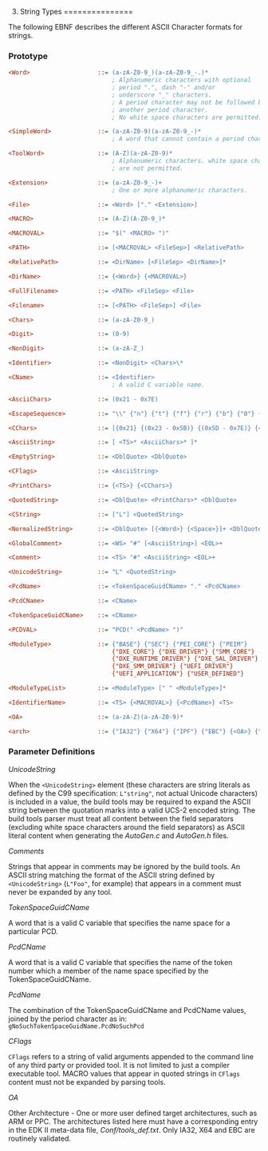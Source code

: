 3. String Types
===============

The following EBNF describes the different ASCII Character formats for
strings.

### Prototype

```ini
<Word>                   ::= (a-zA-Z0-9_)(a-zA-Z0-9_-.)*
                             ; Alphanumeric characters with optional
                             ; period ".", dash "-" and/or
                             ; underscore "_" characters.
                             ; A period character may not be followed by
                             ; another period character.
                             ; No white space characters are permitted.

<SimpleWord>             ::= (a-zA-Z0-9)(a-zA-Z0-9_-)*
                             ; A word that cannot contain a period character.

<ToolWord>               ::= (A-Z)(a-zA-Z0-9)*
                             ; Alphanumeric characters. white space characters
                             ; are not permitted.

<Extension>              ::= (a-zA-Z0-9_-)+
                             ; One or more alphanumeric characters.

<File>                   ::= <Word> ["." <Extension>]

<MACRO>                  ::= (A-Z)(A-Z0-9_)*

<MACROVAL>               ::= "$(" <MACRO> ")"

<PATH>                   ::= [<MACROVAL> <FileSep>] <RelativePath>

<RelativePath>           ::= <DirName> [<FileSep> <DirName>]*

<DirName>                ::= {<Word>} {<MACROVAL>}

<FullFilename>           ::= <PATH> <FileSep> <File>

<Filename>               ::= [<PATH> <FileSep>] <File>

<Chars>                  ::= (a-zA-Z0-9_)

<Digit>                  ::= (0-9)

<NonDigit>               ::= (a-zA-Z_)

<Identifier>             ::= <NonDigit> <Chars>\*

<CName>                  ::= <Identifier>
                             ; A valid C variable name.

<AsciiChars>             ::= (0x21 - 0x7E)

<EscapeSequence>         ::= "\\" {"n"} {"t"} {"f"} {"r"} {"b"} {"0"} {"\\"} {<DblQuote>}

<CChars>                 ::= [{0x21} {(0x23 - 0x5B)} {(0x5D - 0x7E)} {<EscapeSequence>}]*

<AsciiString>            ::= [ <TS>* <AsciiChars>* ]*

<EmptyString>            ::= <DblQuote> <DblQuote>

<CFlags>                 ::= <AsciiString>

<PrintChars>             ::= {<TS>} {<CChars>}

<QuotedString>           ::= <DblQuote> <PrintChars>* <DblQuote>

<CString>                ::= ["L"] <QuotedString>

<NormalizedString>       ::= <DblQuote> [{<Word>} {<Space>}]+ <DblQuote>

<GlobalComment>          ::= <WS> "#" [<AsciiString>] <EOL>+

<Comment>                ::= <TS> "#" <AsciiString> <EOL>+

<UnicodeString>          ::= "L" <QuotedString>

<PcdName>                ::= <TokenSpaceGuidCName> "." <PcdCName>

<PcdCName>               ::= <CName>

<TokenSpaceGuidCName>    ::= <CName>

<PCDVAL>                 ::= "PCD(" <PcdName> ")"

<ModuleType>             ::= {"BASE"} {"SEC"} {"PEI_CORE"} {"PEIM"}
                             {"DXE_CORE"} {"DXE_DRIVER"} {"SMM_CORE"}
                             {"DXE_RUNTIME_DRIVER"} {"DXE_SAL_DRIVER"}
                             {"DXE_SMM_DRIVER"} {"UEFI_DRIVER"}
                             {"UEFI_APPLICATION"} {"USER_DEFINED"}

<ModuleTypeList>         ::= <ModuleType> [" " <ModuleType>]*

<IdentifierName>         ::= <TS> {<MACROVAL>} {<PcdName>} <TS>

<OA>                     ::= (a-zA-Z)(a-zA-Z0-9)*

<arch>                   ::= {"IA32"} {"X64"} {"IPF"} {"EBC"} {<OA>} {"common"}
```

### Parameter Definitions

*UnicodeString*
<p>
When the <code>&lt;UnicodeString&gt;</code> element (these characters are string
literals as defined by the C99 specification: <code>L"string"</code>, not actual 
Unicode characters) is included in a value, the build tools may be 
required to expand the ASCII string between the quotation marks into a
valid UCS-2 encoded string. The build tools parser must treat all content
between the field separators (excluding white space characters around the
field separators) as ASCII literal content when generating the <i>AutoGen.c</i>
and <i>AutoGen.h</i> files.
</p>

*Comments*
<p>
Strings that appear in comments may be ignored by the build tools. An ASCII string
matching the format of the ASCII string defined by 
<code>&lt;UnicodeString&gt;</code> (<code>L"Foo"</code>, for example) that appears
in a comment must never be expanded by any tool.
</p>

*TokenSpaceGuidCName*
<p>
A word that is a valid C variable that specifies the name space for a particular PCD.
</p>

*PcdCName*
<p>
A word that is a valid C variable that specifies the name of the token number which 
a member of the name space specified by the TokenSpaceGuidCName.
</p>

*PcdName*
<p>
The combination of the TokenSpaceGuidCName and PcdCName values, joined by the period character as in:
<code>gNoSuchTokenSpaceGuidName.PcdNoSuchPcd</code>
</p>

*CFlags*
<p>
<code>CFlags</code> refers to a string of valid arguments appended to the command line of any third party or provided tool. It is not limited to just a compiler executable tool. MACRO values that appear in quoted strings in <code>CFlags</code> content must not be expanded by parsing tools.
</p>

*OA*
<p>
Other Architecture - One or more user defined target architectures, such as ARM or 
PPC. The architectures listed here must have a corresponding entry in the EDK II 
meta-data file, <i>Conf/tools_def.txt</i>. Only IA32, X64 and EBC are routinely 
validated.
</p>

